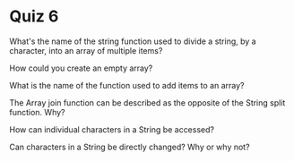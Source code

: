 # Quiz 6

What's the name of the string function used to divide a string, by a character, into an array of multiple items?

How could you create an empty array?

What is the name of the function used to add items to an array?

The Array join function can be described as the opposite of the String split function. Why?

How can individual characters in a String be accessed?

Can characters in a String be directly changed? Why or why not?
